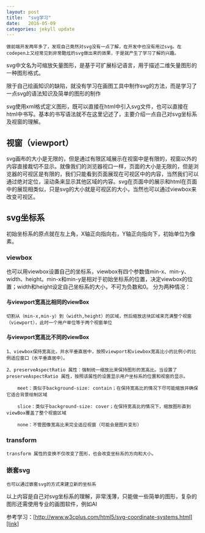 ```yaml
---
layout: post
title:  "svg学习"
date:   2016-05-09
categories: jekyll update
---
```


	做前端开发两年多了，发现自己竟然对svg没有一点了解，在开发中也没有用过svg。在codepen上又经常见到非常酷炫的svg做出来的效果，于是就产生了学习了解的兴趣。

svg中文名为可缩放矢量图形，是基于可扩展标记语言，用于描述二维矢量图形的一种图形格式。

限于自己绘画知识的缺陷，就没有学习在画图工具中制作svg的方法，而是学习了一点svg的语法知识及简单的图形的制作

svg使用xml格式定义图形，既可以直接在html中引入svg文件，也可以直接在html中书写。基本的书写语法就不在这里记述了，主要介绍一点自己对svg坐标系及视窗的理解。

## 视窗（viewport）

svg画布的大小是无限的，但是通过有限区域展示在视窗中是有限的，视窗以外的内容直接裁切不显示。就像我们的浏览器视口一样，页面的大小是无限的，但是浏览器的可视区是有限的，我们只能看到页面展现在可视区中的内容，当然我们可以通过绝对定位，滚动条来显示其他区域的内容。svg在页面中的展示和html在页面中的展现相类似，只是svg的大小就是可视区的大小，当然也可以通过viewbox来改变可视区。

## svg坐标系

初始坐标系的原点就在左上角，X轴正向指向右，Y轴正向指向下，初始单位为像素。

### viewbox

也可以用viewbox设置自己的坐标系，viewbox有四个参数值min-x、min-y、width、height。min-x和min-y是相对于初始坐标系的位置，决定viewbox的位置；width和height设定自己坐标系的大小，不可为负数和0。
分为两种情况：
	
#### 与viewport宽高比相同的viewBox

	切割从（min-x,min-y）到（width,height）的区域，然后缩放这块区域来充满整个视窗（viewport），此时一个用户单位等于两个视窗单位

#### 与viewport宽高比不同的viewBox

	1、viewbox保持宽高比，并水平垂直居中，按照viewport和viewbox宽高比小的比例小的比例适应窗口（水平垂直居中）。

	2、preserveAspectRatio 属性：强制统一缩放比来保持图形的宽高比。当设置了 preserveAspectRatio 属性，按照该属性的设置显示用户坐标系的位置和视窗的显示。

		meet：类似于background-size: contain；在保持宽高比的情况下尽可能缩放并确保它适合背景绘制区域

		slice：类似于background-size: cover；在保持宽高比的情况下，缩放图形直到viewBox覆盖了整个视窗区域
		
		none：不管图像宽高比来完全适应视窗（可能会是图片变形）

### transform 

	transform 属性的变换不仅改变了图形，也会改变坐标系的方向和大小。

### 嵌套svg

	也可以通过嵌套svg的方式来建立新的坐标系

以上内容是自己对svg坐标系的理解，非常浅薄，只能做一些简单的图形，复杂的图形还需使用专业的画图软件，例如AI

参考学习：[http://www.w3cplus.com/html5/svg-coordinate-systems.html][link]

[link]: http://www.w3cplus.com/html5/svg-coordinate-systems.html
